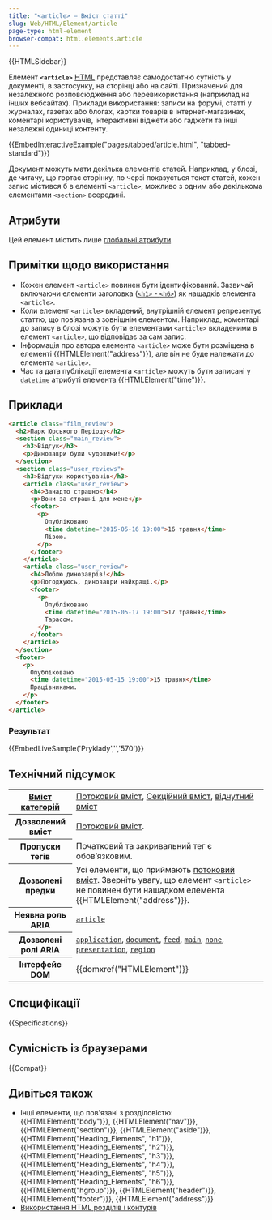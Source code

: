 ```yaml
---
title: "<article> – Вміст статті"
slug: Web/HTML/Element/article
page-type: html-element
browser-compat: html.elements.article
---
```


{{HTMLSidebar}}

Елемент **`<article>`** [HTML](/en-US/docs/Web/HTML) представляє самодостатню сутність у документі, в застосунку, на сторінці або на сайті. Призначений для незалежного розповсюдження або перевикористання (наприклад на інших вебсайтах). Приклади використання: записи на форумі, статті у журналах, газетах або блогах, картки товарів в інтернет-магазинах, коментарі користувачів, інтерактивні віджети або гаджети та інші незалежні одиниці контенту.

{{EmbedInteractiveExample("pages/tabbed/article.html", "tabbed-standard")}}

Документ можуть мати декілька елементів статей. Наприклад, у блозі, де читачу, що гортає сторінку, по черзі показується текст статей, кожен запис містився б в елементі `<article>`, можливо з одним або декількома елементами `<section>` всередині.

## Атрибути

Цей елемент містить лише [глобальні атрибути](/en-US/docs/Web/HTML/Global_attributes).

## Примітки щодо використання

- Кожен елемент `<article>` повинен бути ідентифікований. Зазвичай включаючи елементи заголовка ([`<h1>` - `<h6>`](/en-US/docs/Web/HTML/Element/Heading_Elements)) як нащадків елемента `<article>`.
- Коли елемент `<article>` вкладений, внутрішній елемент репрезентує статтю, що повʼязана з зовнішнім елементом. Наприклад, коментарі до запису в блозі можуть бути елементами `<article>` вкладеними в елемент `<article>`, що відповідає за сам запис.
- Інформація про автора елемента `<article>` може бути розміщена в елементі {{HTMLElement("address")}}, але він не буде належати до елемента `<article>`.
- Час та дата публікації елемента `<article>` можуть бути записані у [`datetime`](/en-US/docs/Web/HTML/Element/time#datetime) атрибуті елемента {{HTMLElement("time")}}.

## Приклади

```html
<article class="film_review">
  <h2>Парк Юрського Періоду</h2>
  <section class="main_review">
    <h3>Відгук</h3>
    <p>Динозаври були чудовими!</p>
  </section>
  <section class="user_reviews">
    <h3>Відгуки користувачів</h3>
    <article class="user_review">
      <h4>Занадто страшно</h4>
      <p>Вони за страшні для мене</p>
      <footer>
        <p>
          Опубліковано
          <time datetime="2015-05-16 19:00">16 травня</time>
          Лізою.
        </p>
      </footer>
    </article>
    <article class="user_review">
      <h4>Люблю динозаврів!</h4>
      <p>Погоджуюсь, динозаври найкращі.</p>
      <footer>
        <p>
          Опубліковано
          <time datetime="2015-05-17 19:00">17 травня</time>
          Тарасом.
        </p>
      </footer>
    </article>
  </section>
  <footer>
    <p>
      Опубліковано
      <time datetime="2015-05-15 19:00">15 травня</time>
      Працівниками.
    </p>
  </footer>
</article>
```

### Результат

{{EmbedLiveSample('Pryklady','','570')}}

## Технічний підсумок

<table class="properties">
  <tbody>
    <tr>
      <th scope="row">
        <a href="/en-US/docs/Web/HTML/Content_categories"
          >Вміст категорій</a
        >
      </th>
      <td>
        <a href="/en-US/docs/Web/HTML/Content_categories#flow_content"
          >Потоковий вміст</a
        >,
        <a
          href="/en-US/docs/Web/HTML/Content_categories#sectioning_content"
          >Секційний вміст</a
        >,
        <a href="/en-US/docs/Web/HTML/Content_categories#palpable_content"
          >відчутний вміст</a
        >
      </td>
    </tr>
    <tr>
      <th scope="row">Дозволений вміст</th>
      <td>
        <a href="/en-US/docs/Web/HTML/Content_categories#flow_content"
          >Потоковий вміст</a
        >.
      </td>
    </tr>
    <tr>
      <th scope="row">Пропуски тегів</th>
      <td>Початковий та закривальний тег є обовʼязковим.</td>
    </tr>
    <tr>
      <th scope="row">Дозволені предки</th>
      <td>
        Усі елементи, що приймають
        <a href="/en-US/docs/Web/HTML/Content_categories#flow_content"
          >потоковий вміст</a
        >. Зверніть увагу, що елемент <code>&#x3C;article></code> не повинен бути
           нащадком елемента {{HTMLElement("address")}}.
      </td>
    </tr>
    <tr>
      <th scope="row">Неявна роль ARIA</th>
      <td>
        <code
          ><a href="/en-US/docs/Web/Accessibility/ARIA/Roles/article_role"
            >article</a
          ></code
        >
      </td>
    </tr>
    <tr>
      <th scope="row">Дозволені ролі ARIA</th>
      <td>
        <a href="/en-US/docs/Web/Accessibility/ARIA/Roles/application_role"><code>application</code></a>, <a href="/en-US/docs/Web/Accessibility/ARIA/Roles/document_role"><code>document</code></a>,
        <a href="/en-US/docs/Web/Accessibility/ARIA/Roles/feed_role"><code>feed</code></a>, <a href="/en-US/docs/Web/Accessibility/ARIA/Roles/main_role"><code>main</code></a>,
        <a href="/en-US/docs/Web/Accessibility/ARIA/Roles/none_role"><code>none</code></a>, <a href="/en-US/docs/Web/Accessibility/ARIA/Roles/presentation_role"><code>presentation</code></a>,
        <a href="/en-US/docs/Web/Accessibility/ARIA/Roles/region_role"><code>region</code></a>
      </td>
    </tr>
    <tr>
      <th scope="row">Інтерфейс DOM</th>
      <td>{{domxref("HTMLElement")}}</td>
    </tr>
  </tbody>
</table>

## Специфікації

{{Specifications}}

## Сумісність із браузерами

{{Compat}}

## Дивіться також

- Інші елементи, що пов'язані з розділовістю: {{HTMLElement("body")}}, {{HTMLElement("nav")}}, {{HTMLElement("section")}}, {{HTMLElement("aside")}}, {{HTMLElement("Heading_Elements", "h1")}}, {{HTMLElement("Heading_Elements", "h2")}}, {{HTMLElement("Heading_Elements", "h3")}}, {{HTMLElement("Heading_Elements", "h4")}}, {{HTMLElement("Heading_Elements", "h5")}}, {{HTMLElement("Heading_Elements", "h6")}}, {{HTMLElement("hgroup")}}, {{HTMLElement("header")}}, {{HTMLElement("footer")}}, {{HTMLElement("address")}}
- [Використання HTML розділів і контурів](/en-US/docs/Web/HTML/Element/Heading_Elements)
